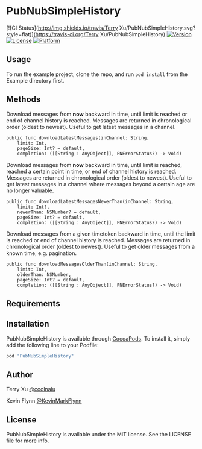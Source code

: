 # PubNubSimpleHistory

[![CI Status](http://img.shields.io/travis/Terry Xu/PubNubSimpleHistory.svg?style=flat)](https://travis-ci.org/Terry Xu/PubNubSimpleHistory)
[![Version](https://img.shields.io/cocoapods/v/PubNubSimpleHistory.svg?style=flat)](http://cocoapods.org/pods/PubNubSimpleHistory)
[![License](https://img.shields.io/cocoapods/l/PubNubSimpleHistory.svg?style=flat)](http://cocoapods.org/pods/PubNubSimpleHistory)
[![Platform](https://img.shields.io/cocoapods/p/PubNubSimpleHistory.svg?style=flat)](http://cocoapods.org/pods/PubNubSimpleHistory)

## Usage

To run the example project, clone the repo, and run `pod install` from the Example directory first.

## Methods

Download messages from **now** backward in time, until limit is reached or end of channel history is reached. Messages are returned in chronological order (oldest to newest). Useful to get latest messages in a channel.

```
public func downloadLatestMessages(inChannel: String, 
	limit: Int, 
	pageSize: Int? = default, 
	completion: ([[String : AnyObject]], PNErrorStatus?) -> Void)
```

Download messages from **now** backward in time, until limit is reached, reached a certain point in time, or end of channel history is reached. Messages are returned in chronological order (oldest to newest). Useful to get latest messages in a channel where messages beyond a certain age are no longer valuable.

```
public func downloadLatestMessagesNewerThan(inChannel: String, 
	limit: Int?, 
	newerThan: NSNumber? = default, 
	pageSize: Int? = default, 
	completion: ([[String : AnyObject]], PNErrorStatus?) -> Void)
```

Download messages from a given timetoken backward in time, until the limit is reached or end of channel history is reached. Messages are returned in chronological order (oldest to newest). Useful to get older messages from a known time, e.g. pagination.

```
public func downloadMessagesOlderThan(inChannel: String,
	limit: Int, 
	olderThan: NSNumber, 
	pageSize: Int? = default, 
	completion: ([[String : AnyObject]], PNErrorStatus?) -> Void)
```

## Requirements

## Installation

PubNubSimpleHistory is available through [CocoaPods](http://cocoapods.org). To install
it, simply add the following line to your Podfile:

```ruby
pod "PubNubSimpleHistory"
```

## Author

Terry Xu [@coolnalu](https://twitter.com/coolnalu)

Kevin Flynn [@KevinMarkFlynn](https://twitter.com/KevinMarkFlynn)

## License

PubNubSimpleHistory is available under the MIT license. See the LICENSE file for more info.
